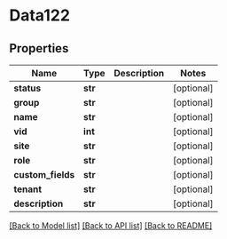 # Data122

## Properties
Name | Type | Description | Notes
------------ | ------------- | ------------- | -------------
**status** | **str** |  | [optional] 
**group** | **str** |  | [optional] 
**name** | **str** |  | [optional] 
**vid** | **int** |  | [optional] 
**site** | **str** |  | [optional] 
**role** | **str** |  | [optional] 
**custom_fields** | **str** |  | [optional] 
**tenant** | **str** |  | [optional] 
**description** | **str** |  | [optional] 

[[Back to Model list]](../README.md#documentation-for-models) [[Back to API list]](../README.md#documentation-for-api-endpoints) [[Back to README]](../README.md)


